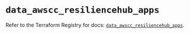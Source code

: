 # `data_awscc_resiliencehub_apps`

Refer to the Terraform Registry for docs: [`data_awscc_resiliencehub_apps`](https://registry.terraform.io/providers/hashicorp/awscc/0.70.0/docs/data-sources/resiliencehub_apps).

